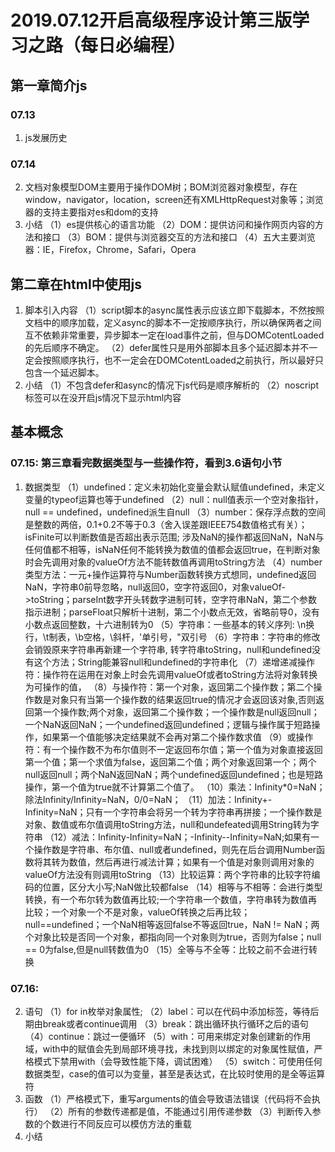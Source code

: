 # 2019.07.12开启高级程序设计第三版学习之路（每日必编程）
## 第一章简介js
### 07.13
1. js发展历史
### 07.14
2. 文档对象模型DOM主要用于操作DOM树；BOM浏览器对象模型，存在window，navigator，location，screen还有XMLHttpRequest对象等；浏览器的支持主要指对es和dom的支持
3. 小结
（1）es提供核心的语言功能
（2）DOM：提供访问和操作网页内容的方法和接口
（3）BOM：提供与浏览器交互的方法和接口
（4）五大主要浏览器：IE，Firefox，Chrome，Safari，Opera
## 第二章在html中使用js
1. 脚本引入内容
（1）script脚本的async属性表示应该立即下载脚本，不然按照文档中的顺序加载，定义async的脚本不一定按顺序执行，所以确保两者之间互不依赖非常重要，异步脚本一定在load事件之前，但与DOMCotentLoaded的先后顺序不确定。
（2）defer属性只是用外部脚本且多个延迟脚本并不一定会按照顺序执行，也不一定会在DOMCotentLoaded之前执行，所以最好只包含一个延迟脚本。
2. 小结
（1）不包含defer和async的情况下js代码是顺序解析的
（2）noscript标签可以在没开启js情况下显示html内容
## 基本概念
### 07.15: 第三章看完数据类型与一些操作符，看到3.6语句小节
1. 数据类型
（1）undefined：定义未初始化变量会默认赋值undefined，未定义变量的typeof运算也等于undefined
（2）null：null值表示一个空对象指针，null == undefined，undefined派生自null
（3）number：保存浮点数的空间是整数的两倍，0.1+0.2不等于0.3（舍入误差跟IEEE754数值格式有关）；isFinite可以判断数值是否超出表示范围; 涉及NaN的操作都返回NaN，NaN与任何值都不相等，isNaN任何不能转换为数值的值都会返回true，在判断对象时会先调用对象的valueOf方法不能转数值再调用toString方法
（4）number类型方法：一元+操作运算符与Number函数转换方式想同，undefined返回NaN，字符串0前导忽略，null返回0，空字符返回0，对象valueOf->toString；parseInt数字开头转数字进制可转，空字符串NaN，第二个参数指示进制；parseFloat只解析十进制，第二个小数点无效，省略前导0，没有小数点返回整数，十六进制转为0
（5）字符串：一些基本的转义序列: \n换行，\t制表，\b空格，\\斜杆，\'单引号，\"双引号
（6）字符串：字符串的修改会销毁原来字符串再新建一个字符串,  转字符串toString，null和undefined没有这个方法；String能兼容null和undefined的字符串化
（7）递增递减操作符：操作符在运用在对象上时会先调用valueOf或者toString方法将对象转换为可操作的值，
（8）与操作符：第一个对象，返回第二个操作数；第二个操作数是对象只有当第一个操作数的结果返回true的情况才会返回该对象,否则返回第一个操作数;两个对象，返回第二个操作数；一个操作数是null返回null；一个NaN返回NaN；一个undefined返回undefined；逻辑与操作属于短路操作，如果第一个值能够决定结果就不会再对第二个操作数求值
（9）或操作符：有一个操作数不为布尔值则不一定返回布尔值；第一个值为对象直接返回第一个值；第一个求值为false，返回第二个值；两个对象返回第一个；两个null返回null；两个NaN返回NaN；两个undefined返回undefined；也是短路操作，第一个值为true就不计算第二个值了。
（10）乘法：Infinity*0=NaN；除法Infinity/Infinity=NaN，0/0=NaN；
（11）加法：Infinity+-Infinity=NaN；只有一个字符串会将另一个转为字符串再拼接；一个操作数是对象、数值或布尔值调用toString方法，null和undefeated调用String转为字符串
（12）减法：Infinity-Infinity=NaN；-Infinity--Infinity=NaN;如果有一个操作数是字符串、布尔值、null或者undefined，则先在后台调用Number函数将其转为数值，然后再进行减法计算；如果有一个值是对象则调用对象的valueOf方法没有则调用toString
（13）比较运算：两个字符串的比较字符编码的位置，区分大小写;NaN做比较都false
（14）相等与不相等：会进行类型转换，有一个布尔转为数值再比较;一个字符串一个数值，字符串转为数值再比较；一个对象一个不是对象，valueOf转换之后再比较；null==undefined；一个NaN相等返回false不等返回true，NaN != NaN；两个对象比较是否同一个对象，都指向同一个对象则为true，否则为false；null == 0为false,但是null转数值为0
（15）全等与不全等：比较之前不会进行转换
### 07.16: 
2. 语句
（1）for in枚举对象属性;
（2）label：可以在代码中添加标签，等待后期由break或者continue调用
（3）break：跳出循环执行循环之后的语句
（4）continue：跳过一便循环
（5）with：可用来绑定对象创建新的作用域，with中的赋值会先到局部环境寻找，未找到则以绑定的对象属性赋值，严格模式下禁用with（会导致性能下降，调试困难）
（5）switch：可使用任何数据类型，case的值可以为变量，甚至是表达式，在比较时使用的是全等运算符  
3. 函数
（1）严格模式下，重写arguments的值会导致语法错误（代码将不会执行）
（2）所有的参数传递都是值，不能通过引用传递参数
（3）判断传入参数的个数进行不同反应可以模仿方法的重载
4. 小结
